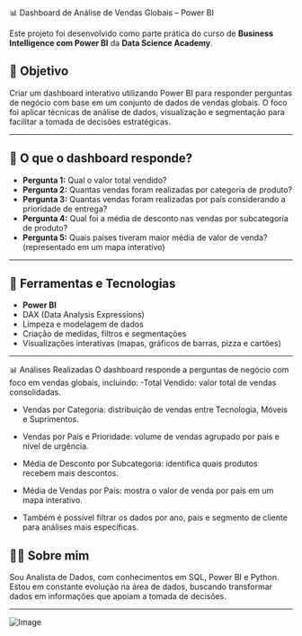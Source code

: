 📊 Dashboard de Análise de Vendas Globais – Power BI

Este projeto foi desenvolvido como parte prática do curso de **Business Intelligence com Power BI** da **Data Science Academy**.

## 📌 Objetivo

Criar um dashboard interativo utilizando Power BI para responder perguntas de negócio com base em um conjunto de dados de vendas globais. O foco foi aplicar técnicas de análise de dados, visualização e segmentação para facilitar a tomada de decisões estratégicas.

---

## 🔎 O que o dashboard responde?

- **Pergunta 1:** Qual o valor total vendido?
- **Pergunta 2:** Quantas vendas foram realizadas por categoria de produto?
- **Pergunta 3:** Quantas vendas foram realizadas por país considerando a prioridade de entrega?
- **Pergunta 4:** Qual foi a média de desconto nas vendas por subcategoria de produto?
- **Pergunta 5:** Quais países tiveram maior média de valor de venda? (representado em um mapa interativo)

---

## 🧰 Ferramentas e Tecnologias

- **Power BI**
- DAX (Data Analysis Expressions)
- Limpeza e modelagem de dados
- Criação de medidas, filtros e segmentações
- Visualizações interativas (mapas, gráficos de barras, pizza e cartões)

---
📊 Análises Realizadas
O dashboard responde a perguntas de negócio com foco em vendas globais, incluindo:
-Total Vendido: valor total de vendas consolidadas.

- Vendas por Categoria: distribuição de vendas entre Tecnologia, Móveis e Suprimentos.

- Vendas por País e Prioridade: volume de vendas agrupado por país e nível de urgência.

- Média de Desconto por Subcategoria: identifica quais produtos recebem mais descontos.

- Média de Vendas por País: mostra o valor de venda por país em um mapa interativo.

- Também é possível filtrar os dados por ano, país e segmento de cliente para análises mais específicas.

## 👩‍💻 Sobre mim
Sou Analista de Dados, com conhecimentos em SQL, Power BI e Python. Estou em constante evolução na área de dados, buscando transformar dados em informações que apoiam a tomada de decisões.

---
![Image](https://github.com/user-attachments/assets/2e1baa97-bec6-4056-83ae-edd62fc085bd)
